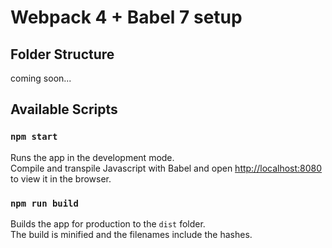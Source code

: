 # Webpack 4 + Babel 7 setup

## Folder Structure

coming soon...

## Available Scripts

### `npm start`

Runs the app in the development mode.<br>
Compile and transpile Javascript with Babel and open [http://localhost:8080](http://localhost:8080) to view it in the browser.

### `npm run build`

Builds the app for production to the `dist` folder.<br>
The build is minified and the filenames include the hashes.<br>